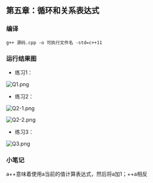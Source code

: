 ## 第五章：循环和关系表达式
### 编译
```
g++ 源码.cpp -o 可执行文件名 -std=c++11
```

### 运行结果图
- 练习1：

![Q1.png](/image/Q1.png)

- 练习2：

![Q2-1.png](/image/Q2-1.png)


![Q2-2.png](/image/Q2-2.png)

- 练习3：

![Q3.png](/image/Q3.png)

### 小笔记
a++意味着使用a当前的值计算表达式，然后将a加1；++a相反




